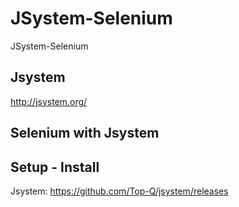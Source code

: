 # JSystem-Selenium
JSystem-Selenium

## Jsystem
http://jsystem.org/

## Selenium with Jsystem

## Setup - Install

Jsystem: https://github.com/Top-Q/jsystem/releases

